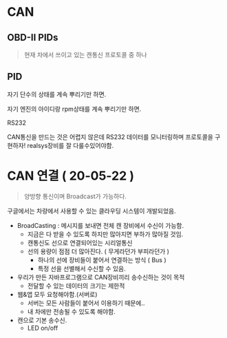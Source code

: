 # CAN

## OBD-II PIDs

> 현재 차에서 쓰이고 있는 캔통신 프로토콜 중 하나

## PID

자기 단수의 상태를 계속 뿌리기만 하면.

자기 엔진의 아이디랑 rpm상태를 계속 뿌리기만 하면.

RS232



CAN통신을 만드는 것은 어렵지 않은데 RS232 데이터를 모니터링하며 프로토콜을 구현하자! realsys장비를 잘 다룰수있어야함.



# CAN 연결 ( 20-05-22 )

> 양방향  통신이며 Broadcast가 가능하다.



구글에서는 차량에서 사용할 수 있는 클라우딩 시스템이 개발되었음.



- BroadCasting : 메시지를 보내면 전체 캔 장비에서 수신이 가능함.
  - 지금은 다 받을 수 있도록 하지만 많아지면 부하가 많아질 것임.
  - 캔통신도 선으로 연결되어있는 시리얼통신
  - 선의 용량이 점점 더 많아진다. ( 무게라던가 부피라던가 )
    - 하나의 선에 장비들이 붙어서 연결하는 방식 ( Bus )
    - 특정 선을 선별해서 수신할 수 있음.
- 우리가 만든 자바프로그램으로 CAN장비끼리 송수신하는 것이 목적
  - 전달할 수 있는 데이터의 크기는 제한적
- 웹&앱 모두 요청해야함.(서버로)
  - 서버는 모든 사람들이 붙어서 이용하기 때문에.. 
  - 내 차에만 전송될 수 있도록 해야함.
- 캔으로 기본 송수신.
  - LED on/off